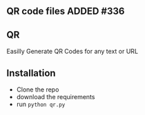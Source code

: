 ## QR code files ADDED #336

## QR
Easilly Generate QR Codes for any text or URL


## Installation
- Clone the repo
- download the requirements
- run `python qr.py`
